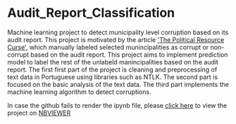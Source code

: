 # Audit_Report_Classification
Machine learning project to detect municipality level corruption based on its audit report. This project is motivated by the article ['The Political Resource Curse'](https://www.aeaweb.org/articles?id=10.1257/aer.103.5.1759), which manually labeled selected munincipalities as corrupt or non-corrupt based on the audit report. This project aims to implement prediction model to label the rest of the unlabeld manincipalities based on the audit report.
The first first part of the project is cleaning and preprocessing of text data in Portuguese using libraries such as NTLK.
The second part is focused on the basic analysis of the text data. The third part implements the machine learning algorithm to detect corruptions.


In case the github fails to render the ipynb file, please [click here](https://nbviewer.jupyter.org/github/yukinko-iwasaki/Audit_Report_Classification/blob/master/AUDIT_REPORT_CLASSIFICATION.ipynb) to view the project on [NBVIEWER](https://nbviewer.jupyter.org)


